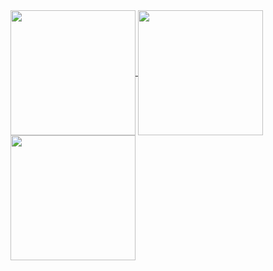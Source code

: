 <a href="https://github.com/anuraghazra/github-readme-stats">
  <img height=200 align="center" src="https://github-readme-stats.vercel.app/api?username=troniixx&theme=midnight-purple&show_icons=true&hide_border=true&count_private=true" />
</a>
<a href="https://github.com/anuraghazra/github-readme-stats">
  <img height=200 align="center" src="https://github-readme-streak-stats.herokuapp.com/?user=troniixx&theme=midnight-purple&hide_border=true" />
</a>
<a href="https://github.com/anuraghazra/github-readme-stats">
  <img height = 200 align="center" src="https://github-readme-stats.vercel.app/api/top-langs/?username=troniixx&theme=midnight-purple&show_icons=true&hide_border=true&layout=compact"
</a>

